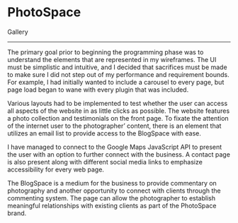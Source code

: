 # PhotoSpace

Gallery
_____

The primary goal prior to beginning the programming phase was to understand the elements that are represented in my wireframes. The UI must be simplistic and intuitive, and I decided that sacrifices must be made to make sure I did not step out of my performance and requirement bounds. For example, I had initially wanted to include a carousel to every page, but page load began to wane with every plugin that was included. 

Various layouts had to be implemented to test whether the user can access all aspects of the website in as little clicks as possible. The website features a photo collection and testimonials on the front page. To fixate the attention of the internet user to the photographer’ content, there is an element that utilizes an email list to provide access to the BlogSpace with ease. 

I have managed to connect to the Google Maps JavaScript API to present the user with an option to further connect with the business. A contact page is also present along with different social media links to emphasize accessibility for every web page. 

The BlogSpace is a medium for the business to provide commentary on photography and another opportunity to connect with clients through the commenting system. The page can allow the photographer to establish meaningful relationships with existing clients as part of the PhotoSpace brand.
